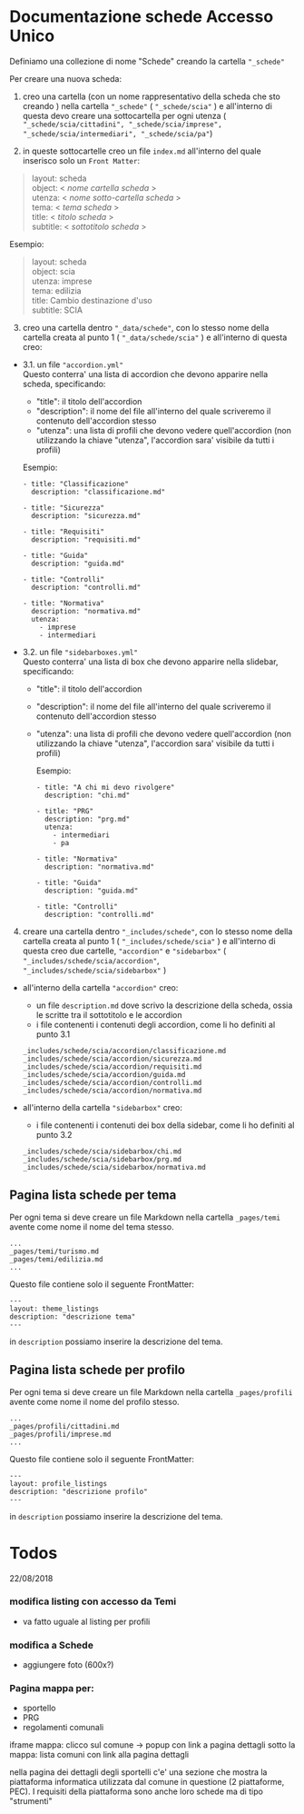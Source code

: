 # Documentazione schede Accesso Unico

Definiamo una collezione di nome "Schede" creando la cartella ``"_schede"``

Per creare una nuova scheda:

1. creo una cartella (con un nome rappresentativo della scheda che sto creando ) nella cartella ``"_schede"`` ( `"_schede/scia"` ) e all'interno di questa devo creare una sottocartella per ogni utenza ( `"_schede/scia/cittadini", "_schede/scia/imprese", "_schede/scia/intermediari", "_schede/scia/pa"`)

2. in queste sottocartelle creo un file `index.md` all'interno del quale inserisco solo un `Front Matter`:

  > layout: scheda  
  > object: < *nome cartella scheda* >  
  > utenza: < *nome sotto-cartella scheda* >    
  > tema: < *tema scheda* >  
  > title: < *titolo scheda* >    
  > subtitle: < *sottotitolo scheda* >  

  Esempio:
  > layout: scheda  
  > object: scia  
  > utenza: imprese  
  > tema: edilizia  
  > title: Cambio destinazione d'uso  
  > subtitle: SCIA

3. creo una cartella dentro `"_data/schede"`, con lo stesso nome della cartella creata al punto 1 ( `"_data/schede/scia"` ) e all'interno di questa creo:
  - 3.1. un file `"accordion.yml"`  
   Questo conterra' una lista di accordion che devono apparire nella scheda, specificando:
     - "title": il titolo dell'accordion
     - "description": il nome del file all'interno del quale scriveremo il contenuto dell'accordion stesso
     - "utenza": una lista di profili che devono vedere quell'accordion (non utilizzando la chiave "utenza", l'accordion sara' visibile da tutti i profili)

      Esempio:
      ~~~
      - title: "Classificazione"
        description: "classificazione.md"

      - title: "Sicurezza"
        description: "sicurezza.md"

      - title: "Requisiti"
        description: "requisiti.md"

      - title: "Guida"
        description: "guida.md"

      - title: "Controlli"
        description: "controlli.md"

      - title: "Normativa"
        description: "normativa.md"
        utenza:
          - imprese
          - intermediari
      ~~~
  - 3.2. un file `"sidebarboxes.yml"`  
  Questo conterra' una lista di box che devono apparire nella slidebar, specificando:
    - "title": il titolo dell'accordion
    - "description": il nome del file all'interno del quale scriveremo il contenuto dell'accordion stesso
    - "utenza": una lista di profili che devono vedere quell'accordion (non utilizzando la chiave "utenza", l'accordion sara' visibile da tutti i profili)

      Esempio:
       ~~~
       - title: "A chi mi devo rivolgere"
         description: "chi.md"

       - title: "PRG"
         description: "prg.md"
         utenza:
           - intermediari
           - pa

       - title: "Normativa"
         description: "normativa.md"

       - title: "Guida"
         description: "guida.md"

       - title: "Controlli"
         description: "controlli.md"
       ~~~

4. creare una cartella dentro `"_includes/schede"`, con lo stesso nome della cartella creata al punto 1 ( `"_includes/schede/scia"` ) e all'interno di questa creo due cartelle, `"accordion"` e `"sidebarbox"` ( `"_includes/schede/scia/accordion"`, `"_includes/schede/scia/sidebarbox"` )

  - all'interno della cartella `"accordion"` creo:
     - un file `description.md` dove scrivo la descrizione della scheda, ossia le scritte tra il sottotitolo e le accordion
     -  i file contenenti i contenuti degli accordion, come li ho definiti al punto 3.1

     ~~~
     _includes/schede/scia/accordion/classificazione.md
     _includes/schede/scia/accordion/sicurezza.md
     _includes/schede/scia/accordion/requisiti.md
     _includes/schede/scia/accordion/guida.md
     _includes/schede/scia/accordion/controlli.md
     _includes/schede/scia/accordion/normativa.md
     ~~~

  - all'interno della cartella `"sidebarbox"` creo:
     - i file contenenti i contenuti dei box della sidebar, come li ho definiti al punto 3.2

    ~~~
    _includes/schede/scia/sidebarbox/chi.md
    _includes/schede/scia/sidebarbox/prg.md
    _includes/schede/scia/sidebarbox/normativa.md
    ~~~


## Pagina lista schede per tema

Per ogni tema si deve creare un file Markdown nella cartella `_pages/temi` avente come nome il nome del tema stesso.

~~~
...
_pages/temi/turismo.md
_pages/temi/edilizia.md
...
~~~

Questo file contiene solo il seguente FrontMatter:

~~~
---
layout: theme_listings
description: "descrizione tema"
---
~~~

in `description` possiamo inserire la descrizione del tema.


## Pagina lista schede per profilo

Per ogni tema si deve creare un file Markdown nella cartella `_pages/profili` avente come nome il nome del profilo stesso.

~~~
...
_pages/profili/cittadini.md
_pages/profili/imprese.md
...
~~~

Questo file contiene solo il seguente FrontMatter:

~~~
---
layout: profile_listings
description: "descrizione profilo"
---
~~~

in `description` possiamo inserire la descrizione del tema.

# Todos

22/08/2018
### modifica listing con accesso da Temi
- va fatto uguale al listing per profili

### modifica a Schede
- aggiungere foto (600x?)

### Pagina mappa per:
- sportello
- PRG
- regolamenti comunali

iframe mappa: clicco sul comune -> popup con link a pagina dettagli
sotto la mappa: lista comuni con link alla pagina dettagli

nella pagina dei dettagli degli sportelli c'e' una sezione che mostra la piattaforma informatica utilizzata dal comune in questione (2 piattaforme, PEC). I requisiti della piattaforma sono anche loro schede ma di tipo "strumenti"
